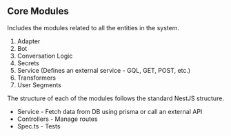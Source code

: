 ## Core Modules

Includes the modules related to all the entities in the system.

1. Adapter
2. Bot
3. Conversation Logic
4. Secrets
5. Service (Defines an external service - GQL, GET, POST, etc.)
6. Transformers
7. User Segments

The structure of each of the modules follows the standard NestJS structure.

- Service - Fetch data from DB using prisma or call an external API
- Controllers - Manage routes
- Spec.ts - Tests
